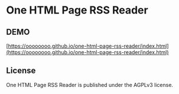 # One HTML Page RSS Reader

## DEMO

[https://oooooooo.github.io/one-html-page-rss-reader/index.html](https://oooooooo.github.io/one-html-page-rss-reader/index.html)

## License

One HTML Page RSS Reader is published under the AGPLv3 license.
